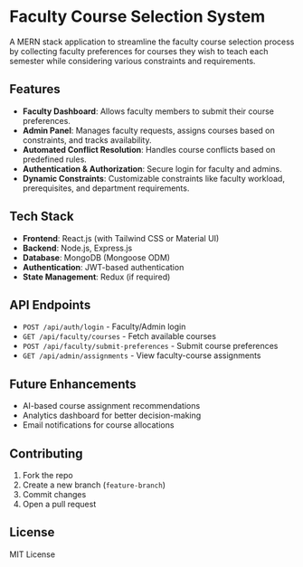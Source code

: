 # Faculty Course Selection System  

A MERN stack application to streamline the faculty course selection process by collecting faculty preferences for courses they wish to teach each semester while considering various constraints and requirements.  

## Features  

- **Faculty Dashboard**: Allows faculty members to submit their course preferences.  
- **Admin Panel**: Manages faculty requests, assigns courses based on constraints, and tracks availability.  
- **Automated Conflict Resolution**: Handles course conflicts based on predefined rules.  
- **Authentication & Authorization**: Secure login for faculty and admins.  
- **Dynamic Constraints**: Customizable constraints like faculty workload, prerequisites, and department requirements.  

## Tech Stack  

- **Frontend**: React.js (with Tailwind CSS or Material UI)  
- **Backend**: Node.js, Express.js  
- **Database**: MongoDB (Mongoose ODM)  
- **Authentication**: JWT-based authentication  
- **State Management**: Redux (if required)  


## API Endpoints  

- `POST /api/auth/login` - Faculty/Admin login  
- `GET /api/faculty/courses` - Fetch available courses  
- `POST /api/faculty/submit-preferences` - Submit course preferences  
- `GET /api/admin/assignments` - View faculty-course assignments  

## Future Enhancements  

- AI-based course assignment recommendations  
- Analytics dashboard for better decision-making  
- Email notifications for course allocations  

## Contributing  

1. Fork the repo  
2. Create a new branch (`feature-branch`)  
3. Commit changes  
4. Open a pull request  

## License  

MIT License  
